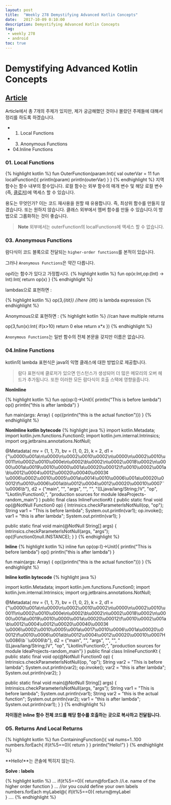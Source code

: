 ```yaml
---
layout: post
title:  "Weekly 278 Demystifying Advanced Kotlin Concepts"
date:   2017-10-09 0:10:00
description: Demystifying Advanced Kotlin Concepts
tag:
 - weekly 278
 - android
toc: true
---
```


# Demystifying Advanced Kotlin Concepts
## [Article][source] 

Article에서 총 7개의 주제가 있지만, 제가 궁금해했던 것이나 몰랐던 주제들에 대해서 정리를 하도록 하겠습니다.   
* 01. Local Functions
* 03. Anonymous Functions
* 04.Inline Functions

### 01. Local Functions

{% highlight kotlin  %}
fun OuterFunction(param:Int){
  val outerVar = 11
  fun localFunction(){
    println(param)
    println(outerVar)
  }
}
{% endhighlight %}
지역 함수는 함수 내부의 함수입니다. 
로컬 함수는 외부 함수의 매개 변수 및 해당 로컬 변수 (즉, [클로저][closure])에 액세스 할 수 있습니다.

용도는 무엇인가?
이는 코드 재사용을 원할 때 유용합니다. 즉, 최상위 함수를 만들지 않겠습니다. 또는 원하지 않습니다.
클래스 외부에서 멤버 함수를 만들 수 있습니다.이 방법으로 그룹화하는 것이 좋습니다.

> **Note** 외부에서는 outerFunction의 localFunctions에 액세스 할 수 없습니다.


### 03. Anonymous Functions

람다식이 코드 블록으로 전달되는 `higher-order functions`를 본적이 있습니다. 

그러나 `Anonymous Functions`은 약간 다릅니다. 

op라는 함수가 있다고 가정합시다.
{% highlight kotlin  %}
fun op(x:Int,op:(Int) -> Int):Int{
  return op(x)
}
{% endhighlight %}

lambdas으로 표현하면 : 

{% highlight kotlin  %}
op(3,{it*it})
//here {it*it} is lambda expression
{% endhighlight %}

Anonymous으로 표현하면 : 
{% highlight kotlin  %}
//can have multiple returns

op(3,fun(x):Int{
         if(x>10) return 0
         else return x*x
        })
{% endhighlight %}

`Anonymous Functions`는 일반 함수의 전체 본문을 갖지만 이름은 없습니다.

### 04.Inline Functions

kotlin의 lambda 표현식은 java의 익명 클래스에 대한 방법으로 제공합니다.
> 람다 표현식에 클로저가 있으면 인스턴스가 생성되어 더 많은 메모리의 오버 헤드가 추가됩니다.
> 또한 이러한 모든 람다식이 호출 스택에 영향을줍니다.


**NonInline**

{% highlight kotlin  %}
fun op(op:()->Unit){
    println("This is before lambda")
    op()
    println("this is after lambda")
}

fun main(args: Array<String>) {
    op({println("this is the actual function")})
}
{% endhighlight %}

**NonInline kotlin bytecode**
{% highlight java  %}
import kotlin.Metadata;
import kotlin.jvm.functions.Function0;
import kotlin.jvm.internal.Intrinsics;
import org.jetbrains.annotations.NotNull;

@Metadata(
   mv = {1, 1, 7},
   bv = {1, 0, 2},
   k = 2,
   d1 = {"\u0000\u001a\n\u0000\n\u0002\u0010\u0002\n\u0000\n\u0002\u0010\u0011\n\u0002\u0010\u000e\n\u0002\b\u0002\n\u0002\u0018\u0002\n\u0000\u001a\u0019\u0010\u0000\u001a\u00020\u00012\f\u0010\u0002\u001a\b\u0012\u0004\u0012\u00020\u00040\u0003¢\u0006\u0002\u0010\u0005\u001a\u0014\u0010\u0006\u001a\u00020\u00012\f\u0010\u0006\u001a\b\u0012\u0004\u0012\u00020\u00010\u0007¨\u0006\b"},
   d2 = {"main", "", "args", "", "", "([Ljava/lang/String;)V", "op", "Lkotlin/Function0;", "production sources for module IdeaProjects-random_main"}
)
public final class InlineFunctionKt {
   public static final void op(@NotNull Function0 op) {
      Intrinsics.checkParameterIsNotNull(op, "op");
      String var1 = "This is before lambda";
      System.out.println(var1);
      op.invoke();
      var1 = "this is after lambda";
      System.out.println(var1);
   }

   public static final void main(@NotNull String[] args) {
      Intrinsics.checkParameterIsNotNull(args, "args");
      op((Function0)null.INSTANCE);
   }
}
{% endhighlight %}

**Inline**
{% highlight kotlin %}
inline fun op(op:()->Unit){
    println("This is before lambda")
    op()
    println("this is after lambda")
}

fun main(args: Array<String>) {
    op({println("this is the actual function")})
}
{% endhighlight %}

**Inline kotlin bytecode**
{% highlight java  %}

import kotlin.Metadata;
import kotlin.jvm.functions.Function0;
import kotlin.jvm.internal.Intrinsics;
import org.jetbrains.annotations.NotNull;

@Metadata(
   mv = {1, 1, 7},
   bv = {1, 0, 2},
   k = 2,
   d1 = {"\u0000\u001a\n\u0000\n\u0002\u0010\u0002\n\u0000\n\u0002\u0010\u0011\n\u0002\u0010\u000e\n\u0002\b\u0002\n\u0002\u0018\u0002\n\u0000\u001a\u0019\u0010\u0000\u001a\u00020\u00012\f\u0010\u0002\u001a\b\u0012\u0004\u0012\u00020\u00040\u0003¢\u0006\u0002\u0010\u0005\u001a\u0017\u0010\u0006\u001a\u00020\u00012\f\u0010\u0006\u001a\b\u0012\u0004\u0012\u00020\u00010\u0007H\u0086\b¨\u0006\b"},
   d2 = {"main", "", "args", "", "", "([Ljava/lang/String;)V", "op", "Lkotlin/Function0;", "production sources for module IdeaProjects-random_main"}
)
public final class InlineFunctionKt {
   public static final void op(@NotNull Function0 op) {
      Intrinsics.checkParameterIsNotNull(op, "op");
      String var2 = "This is before lambda";
      System.out.println(var2);
      op.invoke();
      var2 = "this is after lambda";
      System.out.println(var2);
   }

   public static final void main(@NotNull String[] args) {
      Intrinsics.checkParameterIsNotNull(args, "args");
      String var1 = "This is before lambda";
      System.out.println(var1);
      String var2 = "this is the actual function";
      System.out.println(var2);
      var1 = "this is after lambda";
      System.out.println(var1);
   }
}
{% endhighlight %}

**차이점은 Inline 함수 전체 코드를 해당 함수를 호출하는 곳으로 복사하고 전달됩니다.**

### 05. Returns And Local Returns
{% highlight kotlin  %}
fun ContainingFunction(){
  val nums=1..100
  numbers.forEach{
    if(it%5==0){
      return
      }
    }
  println("Hello!")
}
{% endhighlight %}

**Hello!**는 콘솔에 찍히지 않는다.

**Solve : labels** 

{% highlight kotlin  %}
...
  if(it%5==0){
    return@forEach //i.e. name of the higher order function
  }
...
//or you could define your own labels
numbers.forEach myLabel@{
          if(it%5==0){
            return@myLabel  
         }
   ....
{% endhighlight %}

  [source]: https://dev.to/praveenkajla/demystifying-advance-kotlin-concepts-a97
  [closure]: https://ko.wikipedia.org/wiki/%ED%81%B4%EB%A1%9C%EC%A0%80_(%EC%BB%B4%ED%93%A8%ED%84%B0_%ED%94%84%EB%A1%9C%EA%B7%B8%EB%9E%98%EB%B0%8D)
  [infix]: /2017-10-01-weekly61-infix-in-kotlin/